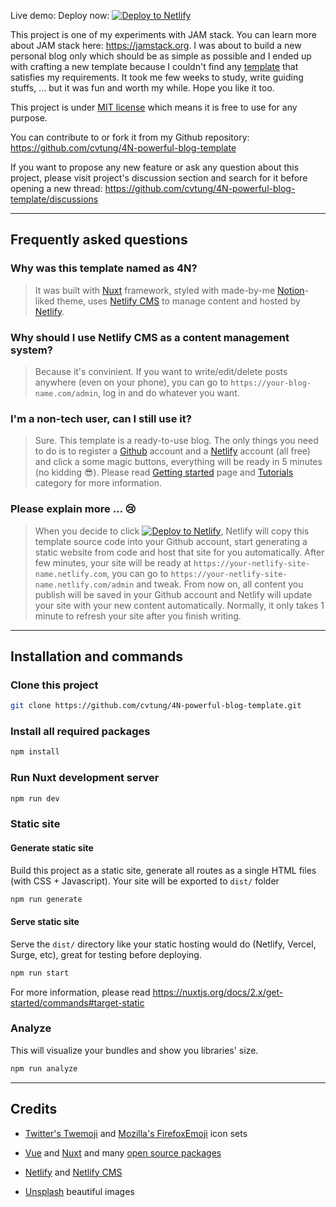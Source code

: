 Live demo:
Deploy now: [![Deploy to Netlify](https://www.netlify.com/img/deploy/button.svg)](https://app.netlify.com/start/deploy?repository=https://github.com/cvtung/4N-powerful-blog-template&stack=cms)

This project is one of my experiments with JAM stack. You can learn more about JAM stack here: https://jamstack.org.
I was about to build a new personal blog only which should be as simple as possible and I ended up with crafting a new template because I couldn't find any [template](https://templates.netlify.com/) that satisfies my requirements. It took me few weeks to study, write guiding stuffs, ... but it was fun and worth my while. Hope you like it too.

This project is under [MIT license](https://github.com/cvtung/4N-powerful-blog-template/blob/main/LICENSE) which means it is free to use for any purpose.

You can contribute to or fork it from my Github repository: https://github.com/cvtung/4N-powerful-blog-template

If you want to propose any new feature or ask any question about this project, please visit project's discussion section and search for it before opening a new thread: https://github.com/cvtung/4N-powerful-blog-template/discussions

---

## Frequently asked questions

### Why was this template named as 4N?

> It was built with [Nuxt](https://nuxtjs.org/) framework, styled with made-by-me [Notion](notion.so/)-liked theme, uses [Netlify CMS](https://www.netlifycms.org/) to manage content and hosted by [Netlify](https://www.netlify.com/).

### Why should I use Netlify CMS as a content management system?

> Because it's convinient. If you want to write/edit/delete posts anywhere (even on your phone), you can go to `https://your-blog-name.com/admin`, log in and do whatever you want.

### I'm a non-tech user, can I still use it?

> Sure. This template is a ready-to-use blog. The only things you need to do is to register a [Github](https://github.com/) account and a [Netlify](https://www.netlify.com/) account (all free) and click a some magic buttons, everything will be ready in 5 minutes (no kidding :sunglasses:). Please read [Getting started](/getting-started) page and [Tutorials](/tutorials) category for more information.

### Please explain more ... :cry:

> When you decide to click [![Deploy to Netlify](https://www.netlify.com/img/deploy/button.svg)](https://app.netlify.com/start/deploy?repository=https://github.com/cvtung/4N-powerful-blog-template&stack=cms), Netlify will copy this template source code into your Github account, start generating a static website from code and host that site for you automatically. After few minutes, your site will be ready at `https://your-netlify-site-name.netlify.com`, you can go to `https://your-netlify-site-name.netlify.com/admin` and tweak. From now on, all content you publish will be saved in your Github account and Netlify will update your site with your new content automatically. Normally, it only takes 1 minute to refresh your site after you finish writing.

---

## Installation and commands

### Clone this project

```bash
git clone https://github.com/cvtung/4N-powerful-blog-template.git
```

### Install all required packages

```bash
npm install
```

### Run Nuxt development server

```bash
npm run dev
```

### Static site

#### Generate static site

Build this project as a static site, generate all routes as a single HTML files (with CSS + Javascript). Your site will be exported to `dist/` folder

```bash
npm run generate
```

#### Serve static site

Serve the `dist/` directory like your static hosting would do (Netlify, Vercel, Surge, etc), great for testing before deploying.

```bash
npm run start
```

For more information, please read https://nuxtjs.org/docs/2.x/get-started/commands#target-static

### Analyze

This will visualize your bundles and show you libraries' size.

```bash
npm run analyze
```

---

## Credits

-   [Twitter's Twemoji](https://twemoji.twitter.com/) and [Mozilla's FirefoxEmoji](https://mozilla.github.io/fxemoji) icon sets

-   [Vue](https://vuejs.org/) and [Nuxt](https://nuxtjs.org/) and many [open source packages](https://github.com/cvtung/4N-powerful-blog-template/blob/main/package.json)

-   [Netlify](https://www.netlify.com/) and [Netlify CMS](https://www.netlifycms.org/)

-   [Unsplash](https://unsplash.com/) beautiful images
